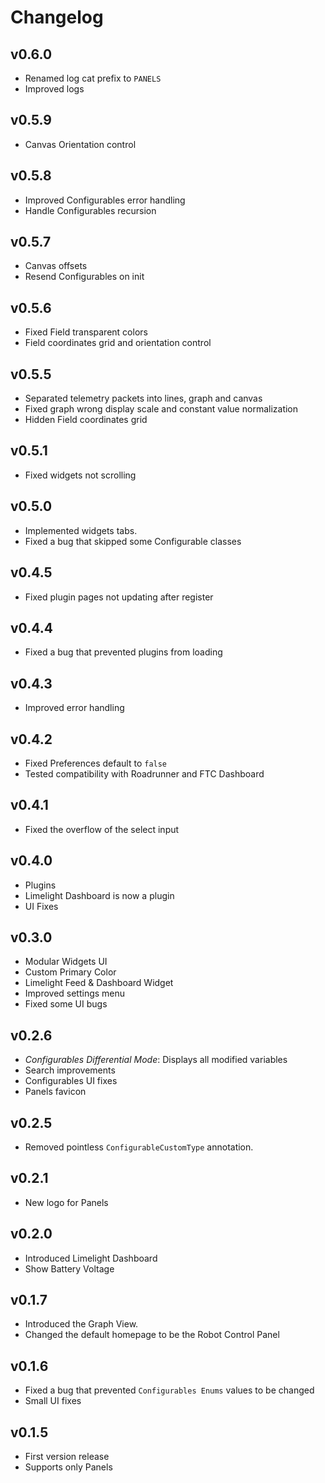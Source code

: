 # Changelog

## v0.6.0
- Renamed log cat prefix to `PANELS`
- Improved logs

## v0.5.9
- Canvas Orientation control

## v0.5.8
- Improved Configurables error handling
- Handle Configurables recursion

## v0.5.7
- Canvas offsets
- Resend Configurables on init

## v0.5.6
- Fixed Field transparent colors
- Field coordinates grid and orientation control

## v0.5.5
- Separated telemetry packets into lines, graph and canvas
- Fixed graph wrong display scale and constant value normalization
- Hidden Field coordinates grid

## v0.5.1
- Fixed widgets not scrolling

## v0.5.0
- Implemented widgets tabs.
- Fixed a bug that skipped some Configurable classes

## v0.4.5
- Fixed plugin pages not updating after register

## v0.4.4
- Fixed a bug that prevented plugins from loading

## v0.4.3
- Improved error handling

## v0.4.2
- Fixed Preferences default to `false`
- Tested compatibility with Roadrunner and FTC Dashboard

## v0.4.1
- Fixed the overflow of the select input

## v0.4.0
- Plugins
- Limelight Dashboard is now a plugin
- UI Fixes

## v0.3.0
- Modular Widgets UI
- Custom Primary Color
- Limelight Feed & Dashboard Widget
- Improved settings menu
- Fixed some UI bugs

## v0.2.6
- *Configurables Differential Mode*: Displays all modified variables
- Search improvements
- Configurables UI fixes
- Panels favicon

## v0.2.5
- Removed pointless `ConfigurableCustomType` annotation.

## v0.2.1
- New logo for Panels

## v0.2.0
- Introduced Limelight Dashboard
- Show Battery Voltage

## v0.1.7
- Introduced the Graph View.
- Changed the default homepage to be the Robot Control Panel

## v0.1.6
- Fixed a bug that prevented `Configurables Enums` values to be changed
- Small UI fixes

## v0.1.5
- First version release
- Supports only Panels